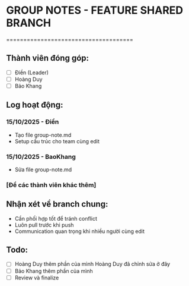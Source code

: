 # GROUP NOTES - FEATURE SHARED BRANCH
=====================================

## Thành viên đóng góp:
- [ ] Điền (Leader)
- [ ] Hoàng Duy  
- [ ] Bảo Khang

## Log hoạt động:

### 15/10/2025 - Điền
- Tạo file group-note.md
- Setup cấu trúc cho team cùng edit

### 15/10/2025 - BaoKhang
- Sửa file group-note.md
### [Để các thành viên khác thêm]

## Nhận xét về branch chung:
- Cần phối hợp tốt để tránh conflict
- Luôn pull trước khi push
- Communication quan trọng khi nhiều người cùng edit

## Todo:
- [ ] Hoàng Duy thêm phần của mình
    Hoàng Duy đã chỉnh sửa ở đây
- [ ] Bảo Khang thêm phần của mình
- [ ] Review và finalize